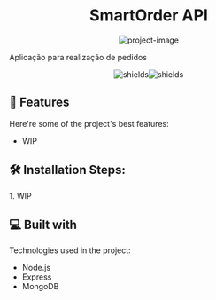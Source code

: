 <h1 align="center" id="title">SmartOrder API</h1>

<p align="center"><img src="https://socialify.git.ci/lucianogmoraesjr/smartorder-api/image?description=1&amp;descriptionEditable=SmartOrder%20API&amp;font=Inter&amp;language=1&amp;name=1&amp;owner=1&amp;pattern=Solid&amp;theme=Auto" alt="project-image"></p>

<p id="description">Aplicação para realização de pedidos</p>

<p align="center"><img src="https://img.shields.io/badge/version-v1-%23339933" alt="shields"><img src="https://img.shields.io/badge/WIP-node?style=flat&amp;logo=nodedotjs&amp;color=%235B5B5B" alt="shields"></p>

  
  
<h2>🧐 Features</h2>

Here're some of the project's best features:

*   WIP

<h2>🛠️ Installation Steps:</h2>

<p>1. WIP</p>

  
  
<h2>💻 Built with</h2>

Technologies used in the project:

*   Node.js
*   Express
*   MongoDB
